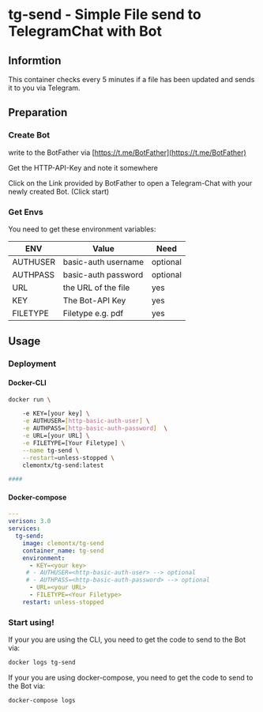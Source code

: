 # tg-send - Simple File send to TelegramChat with Bot
## Informtion
This container checks every 5 minutes if a file has been updated and sends it to you via Telegram.
## Preparation
### Create Bot
write to  the BotFather via [https://t.me/BotFather](https://t.me/BotFather)

Get the HTTP-API-Key and note it somewhere

Click on the Link provided by BotFather to open a Telegram-Chat with your newly created Bot. (Click start)

### Get Envs

You need to get these environment variables:

| ENV      | Value               | Need     |
| -------- | ------------------- | -------- |
| AUTHUSER | basic-auth username | optional |
| AUTHPASS | basic-auth password | optional |
| URL      | the URL of the file | yes      |
| KEY      | The Bot-API Key     | yes      |
| FILETYPE | Filetype e.g. pdf   | yes      |

## Usage

### Deployment

#### Docker-CLI

```bash
docker run \

	-e KEY=[your key] \
	-e AUTHUSER=[http-basic-auth-user] \
	-e AUTHPASS=[http-basic-auth-password]  \
	-e URL=[your URL] \
	-e FILETYPE=[Your Filetype] \
	--name tg-send \
	--restart=unless-stopped \
	clemontx/tg-send:latest

#### 
```

#### Docker-compose

```yaml
---
verison: 3.0
services:
  tg-send:
    image: clemontx/tg-send
    container_name: tg-send
    environment:
      - KEY=<your key> 
     # - AUTHUSER=<http-basic-auth-user> --> optional
     # - AUTHPASS=<http-basic-auth-password> --> optional
      - URL=<your URL>
      - FILETYPE=<Your Filetype>
    restart: unless-stopped
```



### Start using!

If your you are using the CLI, you need to get the code to send to the Bot via:

```bash
docker logs tg-send
```

If your you are using docker-compose, you need to get the code to send to the Bot via:

```bash
docker-compose logs
```
